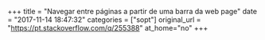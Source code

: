 +++
title = "Navegar entre páginas a partir de uma barra da web page"
date = "2017-11-14 18:47:32"
categories = ["sopt"]
original_url = "https://pt.stackoverflow.com/q/255388"
at_home="no"
+++

